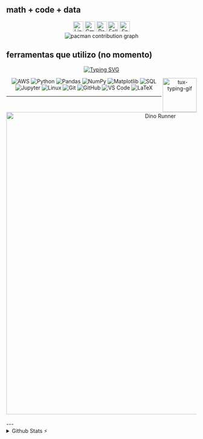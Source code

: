 ## math + code + data

<!-- Contact Badges -->
<p align="center">
  <!-- LinkedIn Badge -->
  <a href="https://www.linkedin.com/in/gabrielgamarano" style="text-decoration: none;">
    <img alt="LinkedIn" title="Connect with me on LinkedIn" 
         src="https://custom-icon-badges.demolab.com/badge/-LinkedIn-282A36?style=for-the-badge&logo=linkedin&logoColor=white&labelColor=0A66C2" 
         style="height: 27px;" /></a>

  <!-- Gmail Badge -->
  <a href="gabrielgamaranobr@gmail.com" style="text-decoration: none;">
    <img alt="Gmail" title="Send me an email" 
         src="https://custom-icon-badges.demolab.com/badge/-Gmail-282A36?style=for-the-badge&logo=gmail&logoColor=white&labelColor=D14836" 
         style="height: 27px;" /></a>

  <!-- GitHub Repositories Badge -->
  <a href="https://github.com/gabgamarano?tab=repositories" style="text-decoration: none;">
    <img alt="Repositories" title="See my repositories on GitHub" 
         src="https://custom-icon-badges.demolab.com/badge/-Repositories-282A36?style=for-the-badge&logo=repo&logoColor=white&labelColor=634781" 
         style="height: 27px;" /></a>
         
  <!-- GitHub Followers Badge -->
<a href="https://github.com/gabgamarano?tab=followers" style="text-decoration: none;">
  <img alt="Followers" title="My Followers on GitHub" 
       src="https://img.shields.io/github/followers/gabgamarano?style=for-the-badge&color=634781&labelColor=282A36&logo=github&logoColor=white&cacheSeconds=1" 
       style="height: 27px;" /></a>

  <!-- Spotify Badge -->
<a href="https://open.spotify.com/playlist/2M1OTLxQKYYm7RcXJu36oS?si=121ae4eb21d248d2&nd=1" style="text-decoration: none;" target="_blank" onclick="window.open(this.href, '_blank'); return false;">
  <img alt="Spotify" title="Listen to my playlist on Spotify" 
       src="https://custom-icon-badges.demolab.com/badge/-Spotify-282A36?style=for-the-badge&logo=spotify&logoColor=white&labelColor=1DB954" 
       style="height: 27px;" /></a>


<br>
<picture>
  <source media="(prefers-color-scheme: dark)" srcset="https://raw.githubusercontent.com/Francine02/Francine02/output/pacman-contribution-graph-dark.svg">
  <source media="(prefers-color-scheme: light)" srcset="https://raw.githubusercontent.com/Francine02/Francine02/output/pacman-contribution-graph.svg">
  <img alt="pacman contribution graph" src="https://raw.githubusercontent.com/Francine02/Francine02/output/pacman-contribution-graph.svg">
</picture>


## ferramentas que utilizo (no momento)

</p>
<!-- Typing SVG -->
<p align="center">
  <a href="https://git.io/typing-svg">
    <img 
      src="https://readme-typing-svg.demolab.com?font=Fira+Code&pause=1000&color=F7F7F7&width=435&lines=Imagina%C3%A7%C3%A3o+e+Conhecimento+Libertam" 
      alt="Typing SVG" 
    />
  </a>
</p>

<div align="center">
  <img align="right" alt="tux-typing-gif" src="https://external-content.duckduckgo.com/iu/?u=https%3A%2F%2Fmedia.tenor.com%2FdHk-LfzHrtwAAAAj%2Flinux-computer.gif&f=1&nofb=1&ipt=7c3ad5bd59f54e8a996347ae2cf673f43853d1d1e827c1ddbe9f08041c20c378" width="90px" />
  <img alt="AWS" src="https://img.shields.io/badge/AWS-232F3E?style=for-the-badge&logo=amazonaws&logoColor=white" />
  <img alt="Python" src="https://img.shields.io/badge/Python-3776AB?style=for-the-badge&logo=python&logoColor=white" />
  <img alt="Pandas" src="https://img.shields.io/badge/Pandas-150458?style=for-the-badge&logo=pandas&logoColor=white" />
  <img alt="NumPy" src="https://img.shields.io/badge/NumPy-013243?style=for-the-badge&logo=numpy&logoColor=white" />
  <img alt="Matplotlib" src="https://img.shields.io/badge/Matplotlib-11557C?style=for-the-badge&logo=matplotlib&logoColor=white" />
  <img alt="SQL" src="https://img.shields.io/badge/SQL-4479A1?style=for-the-badge&logo=mysql&logoColor=white" />
  <img alt="Jupyter" src="https://img.shields.io/badge/Jupyter-F37626?style=for-the-badge&logo=jupyter&logoColor=white" />
  <img alt="Linux" src="https://img.shields.io/badge/Linux-FCC624?style=for-the-badge&logo=linux&logoColor=black" />
  <img alt="Git" src="https://img.shields.io/badge/Git-F05032?style=for-the-badge&logo=git&logoColor=white" />
  <img alt="GitHub" src="https://img.shields.io/badge/GitHub-181717?style=for-the-badge&logo=github&logoColor=white" />
  <img alt="VS Code" src="https://img.shields.io/badge/VS%20Code-007ACC?style=for-the-badge&logo=visualstudiocode&logoColor=white" />
  <img alt="LaTeX" src="https://img.shields.io/badge/LaTeX-008080?style=for-the-badge&logo=latex&logoColor=white" />
</div>

---
<br>
  <!-- Typing SVG -->
<div align="center">
  <a 
    href="https://github.com/gabgamarano"> 
    <img src="https://static.appgeek.com.br/imagens/dino-non-birthday-version-0.gif" width="800" alt="Dino Runner">
  </a>
</div>

<br>
---

<!-- GitHub Stats -->
<details>
  <summary>Github Stats ⚡</summary>
  <br>
<div align="center" style="display: flex; flex-wrap: wrap; justify-content: center;">
  <!-- GitHub Stats Cards -->
  <img height="140em" src="https://github-readme-stats.vercel.app/api?username=gabgamarano&show_icons=true&locale=en&theme=blueberry&rank_icon=github&card_width=100" />
  <img height="140em" src="https://github-readme-stats.vercel.app/api/top-langs/?username=gabgamarano&theme=blueberry&layout=compact&card_width=100">
</div>
  
</details>
